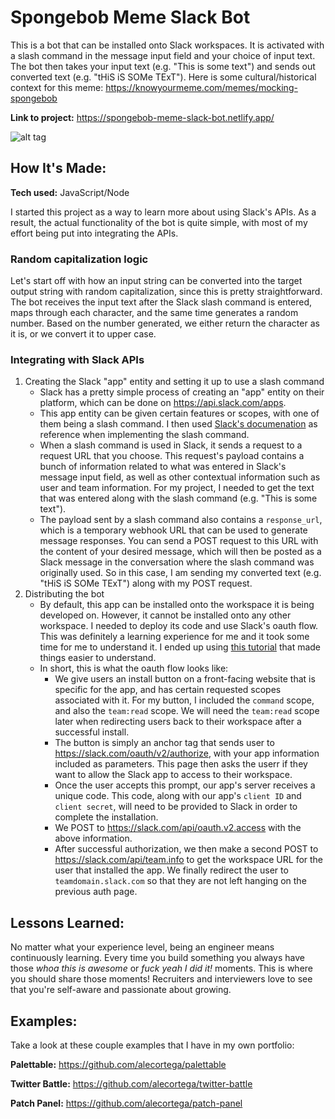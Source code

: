 # Spongebob Meme Slack Bot
This is a bot that can be installed onto Slack workspaces. It is activated with a slash command in the message input field and your choice of input text. The bot then takes your input text (e.g. "This is some text") and sends out converted text (e.g. "tHiS iS SOMe TExT"). Here is some cultural/historical context for this meme: https://knowyourmeme.com/memes/mocking-spongebob

**Link to project:** https://spongebob-meme-slack-bot.netlify.app/

![alt tag](http://placecorgi.com/1200/650)

## How It's Made:

**Tech used:** JavaScript/Node

I started this project as a way to learn more about using Slack's APIs. As a result, the actual functionality of the bot is quite simple, with most of my effort being put into integrating the APIs. 

### Random capitalization logic

Let's start off with how an input string can be converted into the target output string with random capitalization, since this is pretty straightforward. The bot receives the input text after the Slack slash command is entered, maps through each character, and the same time generates a random number. Based on the number generated, we either return the character as it is, or we convert it to upper case. 

### Integrating with Slack APIs

1. Creating the Slack "app" entity and setting it up to use a slash command
    * Slack has a pretty simple process of creating an "app" entity on their platform, which can be done on https://api.slack.com/apps.
    * This app entity can be given certain features or scopes, with one of them being a slash command. I then used [Slack's documenation](https://api.slack.com/interactivity/slash-commands) as reference when implementing the slash command.
    * When a slash command is used in Slack, it sends a request to a request URL that you choose. This request's payload contains a bunch of information related to what was entered in Slack's message input field, as well as other contextual information such as user and team information. For my project, I needed to get the text that was entered along with the slash command (e.g. "This is some text").
    * The payload sent by a slash command also contains a `response_url`, which is a temporary webhook URL that can be used to generate message responses. You can send a POST request to this URL with the content of your desired message, which will then be posted as a Slack message in the conversation where the slash command was originally used. So in this case, I am sending my converted text (e.g. "tHiS iS SOMe TExT") along with my POST request.
2. Distributing the bot
    * By default, this app can be installed onto the workspace it is being developed on. However, it cannot be installed onto any other workspace. I needed to deploy its code and use Slack's oauth flow. This was definitely a learning experience for me and it took some time for me to understand it. I ended up using [this tutorial](https://tutorials.botsfloor.com/creating-a-slack-command-bot-from-scratch-with-node-js-distribute-it-25cf81f51040) that made things easier to understand. 
    * In short, this is what the oauth flow looks like:
      * We give users an install button on a front-facing website that is specific for the app, and has certain requested scopes associated with it. For my button, I included the `command` scope, and also the `team:read` scope. We will need the `team:read` scope later when redirecting users back to their workspace after a successful install.
      * The button is simply an anchor tag that sends user to https://slack.com/oauth/v2/authorize, with your app information included as parameters. This page then asks the userr if they want to allow the Slack app to access to their workspace.
      * Once the user accepts this prompt, our app's server receives a unique code. This code, along with our app's `client ID` and `client secret`, will need to be provided to Slack in order to complete the installation. 
      * We POST to https://slack.com/api/oauth.v2.access with the above information.
      * After successful authorization, we then make a second POST to https://slack.com/api/team.info to get the workspace URL for the user that installed the app. We finally redirect the user to `teamdomain.slack.com` so that they are not left hanging on the previous auth page.

## Lessons Learned:

No matter what your experience level, being an engineer means continuously learning. Every time you build something you always have those *whoa this is awesome* or *fuck yeah I did it!* moments. This is where you should share those moments! Recruiters and interviewers love to see that you're self-aware and passionate about growing.

## Examples:
Take a look at these couple examples that I have in my own portfolio:

**Palettable:** https://github.com/alecortega/palettable

**Twitter Battle:** https://github.com/alecortega/twitter-battle

**Patch Panel:** https://github.com/alecortega/patch-panel



